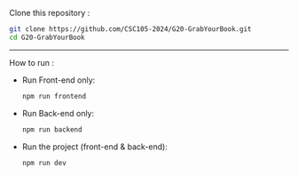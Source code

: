 Clone this repository :
```bash
git clone https://github.com/CSC105-2024/G20-GrabYourBook.git
cd G20-GrabYourBook
```
-----
How to run :
- Run Front-end only:
  ```bash
  npm run frontend
  ```
- Run Back-end only:
  ```bash
  npm run backend
  ```
- Run the project (front-end & back-end):
  ```bash
  npm run dev
  ```
